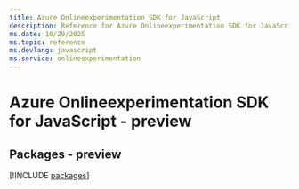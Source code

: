 ```yaml
---
title: Azure Onlineexperimentation SDK for JavaScript
description: Reference for Azure Onlineexperimentation SDK for JavaScript
ms.date: 10/29/2025
ms.topic: reference
ms.devlang: javascript
ms.service: onlineexperimentation
---
```

# Azure Onlineexperimentation SDK for JavaScript - preview
## Packages - preview
[!INCLUDE [packages](onlineexperimentation-index.md)]